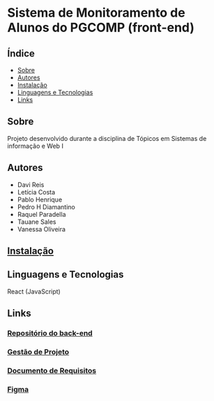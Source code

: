 # Sistema de Monitoramento de Alunos do PGCOMP (front-end)

## Índice

- [Sobre](#sobre)
- [Autores](#autores)
- [Instalação](#instalação)
- [Linguagens e Tecnologias](#linguagens-e-tecnologias)
- [Links](#links)

## Sobre

Projeto desenvolvido durante a disciplina de Tópicos em Sistemas de informação e Web I

## Autores

- Davi Reis
- Letícia Costa
- Pablo Henrique
- Pedro H Diamantino
- Raquel Paradella
- Tauane Sales
- Vanessa Oliveira

## [Instalação](/docs/instalacao.md)

## Linguagens e Tecnologias

React (JavaScript)

## Links

### [Repositório do back-end](https://github.com/tauanesales/BACK-MATE85-Topicos-em-sistemas-de-informacao-e-web-i)

### [Gestão de Projeto](https://trello.com/templates/project-management/gestão-de-projetos-fn73Cyyt)

### [Documento de Requisitos](https://docs.google.com/document/d/1pyL5qi0StpbdY4Hxs0oPhLO5XkQL6UaDdRmx9OWwfYU/edit)

### [Figma](https://www.figma.com/file/QzQO76oFpBcMDePKnyhh2b/Figma-basics?type=design&node-id=621-44&mode=design&t=KEnbQcJLPGA2aSEh-0)
